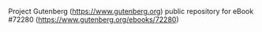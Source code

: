 Project Gutenberg (https://www.gutenberg.org) public repository
for eBook #72280 (https://www.gutenberg.org/ebooks/72280)
